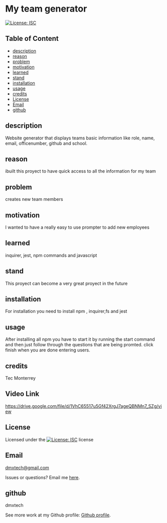 # My team generator

   [![License: ISC](https://img.shields.io/badge/License-ISC-blue.svg)](https://opensource.org/licenses/ISC)

  ## Table of Content
  
  - [description](#description)
  - [reason](#reason)
  - [problem](#problem)
  - [motivation](#motivation)
  - [learned](#learned)
  - [stand](#stand)
  - [installation](#installation)
  - [usage](#usage)
  - [credits](#credits)
  - [License](#License)
  - [Email](#Email)
  - [github](#github)

  ## description
  Website generator that displays teams basic information like role, name, email, officenumber, github and school.

  ## reason
  ibuilt this proyect to have quick access to all the information for my team

  ## problem
  creates new team members

  ## motivation
  I wanted to have a really easy to use prompter to add new employees

  ## learned
  inquirer, jest, npm commands and javascript

  ## stand
  This proyect can become a very great proyect in the future

  ## installation
  For installation you need to install npm , inquirer,fs and jest 

  ## usage
  After installing all npm you have to start it by running the start command and then just follow through the questions that are being promted. click finish when you are done entering users. 

  ## credits
  Tec Monterrey

  ## Video Link
  https://drive.google.com/file/d/1VhC65517u5Gf42XrgJ7ageQBNMn7_SZg/view

  ## License
  Licensed under the [![License: ISC](https://img.shields.io/badge/License-ISC-blue.svg)](https://opensource.org/licenses/ISC) license

  ## Email
  dmxtech@gmail.com

  Issues or questions? Email me [here](mailto:dmxtech@gmail.com).

  ## github
  dmxtech

  
 See more work at my Github profile: [Github profile](https://github.com/dmxtech).
